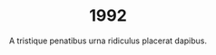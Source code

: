 ---
published: "true"
layout: "post"
title: "1992"
timeline: "false"
teaserText: "Penatibus nec lorem montes adipiscing porttitor augue quis pulvinar velit et? Penatibus nec lorem montes adipiscing porttitor augue quis pulvinar velit et?"
subtitle: "A tristique penatibus urna ridiculus placerat dapibus."
video: "http://player.vimeo.com/video/63683408"
teaserImg: "1992-teaser.jpg"
featureImg: "1992-feature.jpg"

statistics:
- stat: "9,563"
  desc: "calls to AIDS Vanocuver's Helpline."

- stat: "327"
  desc: "Reported New AIDS Cases in BC"
  link: "http://www.bccdc.ca/NR/rdonlyres/54BFF7F2-E283-4E72-BF2A-73EC2813F0D1/0/HIV_Annual_Report_2011_20111011.pdf"
  type: "pdf"

- stat: "3.3"
  desc: "million worldwide AIDS deaths."
  link: "http://surviveaplague.com/"
  type: "webpage"

global:
- item: "FDA introduces 10 min. test that detects HIV-1."
  link: "http://aids.gov/hiv-aids-basics/hiv-aids-101/aids-timeline/"
  type: "webpage"

- item: "International Community for Women Living with HIV/AIDS founded."
  link: "http://www.icw.org/"
  type: "webpage"

- item: "The 8th International AIDS Conference scheduled to be held in Boston moved to Amsterdam, due to U.S. entry restrictions on people living with HIV/AIDS."
  link: "http://www.iasociety.org/Default.aspx?pageId=694"
  type: "webpage"

national:
- item: "Canadian HIV/AIDS Legal Network established."
  link: "http://www.projectremember.ca/TimeLine.aspx"
  type: "webpage"

- item: "The establishment of the CTN’s Postdoctoral Fellowship Program."
  link: "http://www.cihr-irsc.gc.ca/e/193.html"
  type: "webpage"

- item: "CAS and its partners launch AIDS Treatment Information System."
  link: "http://www.cdnaids.ca/canadianaidssocietymilestones"
  type: "webpage"

year:
- item: "First website is launched."
  link: "http://www.cbc.ca/news/technology/story/2013/04/30/tech-first-website-cern-w3.html"
  type: "webpage"

- item: "Riots  in LA after police officers  let off for the  beating of Rodney King."
  link: "http://www.youtube.com/watch?v=tWhYmb1sANM"
  type: "video"

- item: "Bill Clinton wins US presdiential election."
  link: "https://www.youtube.com/watch?v=z0BOJmDYPOU"
  type: "video"

local:
- item: "Dr. Peter Jepson-Young passes away shortly after establishing the Dr. Peter AIDS Foundation."
  link: "http://www.drpeter.org/"
  type: "webpage"

- item: "BC Centre for Excellence in HIV/AIDS begins operations at St.Paul's, mandate to treat, research and educate."
  link: "http://cfenet.ubc.ca/"
  type: "webpage"

- item: "PARC AV and Vancouver PWAs Society join under one umbrella society Pacific AIDS Resource Centre."

- item: "Prison Outreach program established at PWA Society."
  link: "http://www.positivelivingbc.org/"
  type: "webpage"
---
